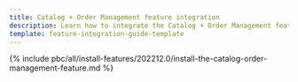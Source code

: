 ```yaml
---
title: Catalog + Order Management feature integration
description: Learn how to integrate the Catalog + Order Management feature connector into a Spryker project.
template: feature-integration-guide-template
---
```


{% include pbc/all/install-features/202212.0/install-the-catalog-order-management-feature.md %} <!-- To edit, see /_includes/pbc/all/install-features/202212.0/install-the-catalog-order-management-feature.md -->
